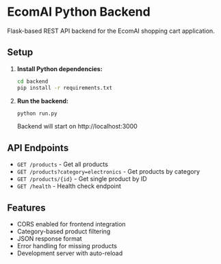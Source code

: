 # EcomAI Python Backend

Flask-based REST API backend for the EcomAI shopping cart application.

## Setup

1. **Install Python dependencies:**
   ```bash
   cd backend
   pip install -r requirements.txt
   ```

2. **Run the backend:**
   ```bash
   python run.py
   ```
   
   Backend will start on http://localhost:3000

## API Endpoints

- `GET /products` - Get all products
- `GET /products?category=electronics` - Get products by category
- `GET /products/{id}` - Get single product by ID
- `GET /health` - Health check endpoint

## Features

- CORS enabled for frontend integration
- Category-based product filtering
- JSON response format
- Error handling for missing products
- Development server with auto-reload